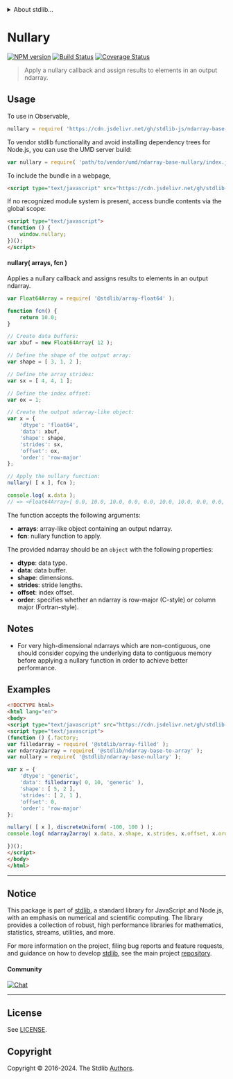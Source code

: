 <!--

@license Apache-2.0

Copyright (c) 2024 The Stdlib Authors.

Licensed under the Apache License, Version 2.0 (the "License");
you may not use this file except in compliance with the License.
You may obtain a copy of the License at

   http://www.apache.org/licenses/LICENSE-2.0

Unless required by applicable law or agreed to in writing, software
distributed under the License is distributed on an "AS IS" BASIS,
WITHOUT WARRANTIES OR CONDITIONS OF ANY KIND, either express or implied.
See the License for the specific language governing permissions and
limitations under the License.

-->


<details>
  <summary>
    About stdlib...
  </summary>
  <p>We believe in a future in which the web is a preferred environment for numerical computation. To help realize this future, we've built stdlib. stdlib is a standard library, with an emphasis on numerical and scientific computation, written in JavaScript (and C) for execution in browsers and in Node.js.</p>
  <p>The library is fully decomposable, being architected in such a way that you can swap out and mix and match APIs and functionality to cater to your exact preferences and use cases.</p>
  <p>When you use stdlib, you can be absolutely certain that you are using the most thorough, rigorous, well-written, studied, documented, tested, measured, and high-quality code out there.</p>
  <p>To join us in bringing numerical computing to the web, get started by checking us out on <a href="https://github.com/stdlib-js/stdlib">GitHub</a>, and please consider <a href="https://opencollective.com/stdlib">financially supporting stdlib</a>. We greatly appreciate your continued support!</p>
</details>

# Nullary

[![NPM version][npm-image]][npm-url] [![Build Status][test-image]][test-url] [![Coverage Status][coverage-image]][coverage-url] <!-- [![dependencies][dependencies-image]][dependencies-url] -->

> Apply a nullary callback and assign results to elements in an output ndarray.

<section class="intro">

</section>

<!-- /.intro -->



<section class="usage">

## Usage

To use in Observable,

```javascript
nullary = require( 'https://cdn.jsdelivr.net/gh/stdlib-js/ndarray-base-nullary@umd/browser.js' )
```

To vendor stdlib functionality and avoid installing dependency trees for Node.js, you can use the UMD server build:

```javascript
var nullary = require( 'path/to/vendor/umd/ndarray-base-nullary/index.js' )
```

To include the bundle in a webpage,

```html
<script type="text/javascript" src="https://cdn.jsdelivr.net/gh/stdlib-js/ndarray-base-nullary@umd/browser.js"></script>
```

If no recognized module system is present, access bundle contents via the global scope:

```html
<script type="text/javascript">
(function () {
    window.nullary;
})();
</script>
```

#### nullary( arrays, fcn )

Applies a nullary callback and assigns results to elements in an output ndarray.

<!-- eslint-disable max-len -->

```javascript
var Float64Array = require( '@stdlib/array-float64' );

function fcn() {
    return 10.0;
}

// Create data buffers:
var xbuf = new Float64Array( 12 );

// Define the shape of the output array:
var shape = [ 3, 1, 2 ];

// Define the array strides:
var sx = [ 4, 4, 1 ];

// Define the index offset:
var ox = 1;

// Create the output ndarray-like object:
var x = {
    'dtype': 'float64',
    'data': xbuf,
    'shape': shape,
    'strides': sx,
    'offset': ox,
    'order': 'row-major'
};

// Apply the nullary function:
nullary( [ x ], fcn );

console.log( x.data );
// => <Float64Array>[ 0.0, 10.0, 10.0, 0.0, 0.0, 10.0, 10.0, 0.0, 0.0, 10.0, 10.0, 0.0 ]
```

The function accepts the following arguments:

-   **arrays**: array-like object containing an output ndarray.
-   **fcn**: nullary function to apply.

The provided ndarray should be an `object` with the following properties:

-   **dtype**: data type.
-   **data**: data buffer.
-   **shape**: dimensions.
-   **strides**: stride lengths.
-   **offset**: index offset.
-   **order**: specifies whether an ndarray is row-major (C-style) or column major (Fortran-style).

</section>

<!-- /.usage -->

<section class="notes">

## Notes

-   For very high-dimensional ndarrays which are non-contiguous, one should consider copying the underlying data to contiguous memory before applying a nullary function in order to achieve better performance.

</section>

<!-- /.notes -->

<section class="examples">

## Examples

<!-- eslint no-undef: "error" -->

```html
<!DOCTYPE html>
<html lang="en">
<body>
<script type="text/javascript" src="https://cdn.jsdelivr.net/gh/stdlib-js/random-base-discrete-uniform@umd/browser.js"></script>
<script type="text/javascript">
(function () {.factory;
var filledarray = require( '@stdlib/array-filled' );
var ndarray2array = require( '@stdlib/ndarray-base-to-array' );
var nullary = require( '@stdlib/ndarray-base-nullary' );

var x = {
    'dtype': 'generic',
    'data': filledarray( 0, 10, 'generic' ),
    'shape': [ 5, 2 ],
    'strides': [ 2, 1 ],
    'offset': 0,
    'order': 'row-major'
};

nullary( [ x ], discreteUniform( -100, 100 ) );
console.log( ndarray2array( x.data, x.shape, x.strides, x.offset, x.order ) );

})();
</script>
</body>
</html>
```

</section>

<!-- /.examples -->

<!-- C interface documentation. -->



<!-- Section for related `stdlib` packages. Do not manually edit this section, as it is automatically populated. -->

<section class="related">

</section>

<!-- /.related -->


<section class="main-repo" >

* * *

## Notice

This package is part of [stdlib][stdlib], a standard library for JavaScript and Node.js, with an emphasis on numerical and scientific computing. The library provides a collection of robust, high performance libraries for mathematics, statistics, streams, utilities, and more.

For more information on the project, filing bug reports and feature requests, and guidance on how to develop [stdlib][stdlib], see the main project [repository][stdlib].

#### Community

[![Chat][chat-image]][chat-url]

---

## License

See [LICENSE][stdlib-license].


## Copyright

Copyright &copy; 2016-2024. The Stdlib [Authors][stdlib-authors].

</section>

<!-- /.stdlib -->

<!-- Section for all links. Make sure to keep an empty line after the `section` element and another before the `/section` close. -->

<section class="links">

[npm-image]: http://img.shields.io/npm/v/@stdlib/ndarray-base-nullary.svg
[npm-url]: https://npmjs.org/package/@stdlib/ndarray-base-nullary

[test-image]: https://github.com/stdlib-js/ndarray-base-nullary/actions/workflows/test.yml/badge.svg?branch=v0.3.0
[test-url]: https://github.com/stdlib-js/ndarray-base-nullary/actions/workflows/test.yml?query=branch:v0.3.0

[coverage-image]: https://img.shields.io/codecov/c/github/stdlib-js/ndarray-base-nullary/main.svg
[coverage-url]: https://codecov.io/github/stdlib-js/ndarray-base-nullary?branch=main

<!--

[dependencies-image]: https://img.shields.io/david/stdlib-js/ndarray-base-nullary.svg
[dependencies-url]: https://david-dm.org/stdlib-js/ndarray-base-nullary/main

-->

[chat-image]: https://img.shields.io/gitter/room/stdlib-js/stdlib.svg
[chat-url]: https://app.gitter.im/#/room/#stdlib-js_stdlib:gitter.im

[stdlib]: https://github.com/stdlib-js/stdlib

[stdlib-authors]: https://github.com/stdlib-js/stdlib/graphs/contributors

[umd]: https://github.com/umdjs/umd
[es-module]: https://developer.mozilla.org/en-US/docs/Web/JavaScript/Guide/Modules

[deno-url]: https://github.com/stdlib-js/ndarray-base-nullary/tree/deno
[deno-readme]: https://github.com/stdlib-js/ndarray-base-nullary/blob/deno/README.md
[umd-url]: https://github.com/stdlib-js/ndarray-base-nullary/tree/umd
[umd-readme]: https://github.com/stdlib-js/ndarray-base-nullary/blob/umd/README.md
[esm-url]: https://github.com/stdlib-js/ndarray-base-nullary/tree/esm
[esm-readme]: https://github.com/stdlib-js/ndarray-base-nullary/blob/esm/README.md
[branches-url]: https://github.com/stdlib-js/ndarray-base-nullary/blob/main/branches.md

[stdlib-license]: https://raw.githubusercontent.com/stdlib-js/ndarray-base-nullary/main/LICENSE

<!-- <related-links> -->

<!-- </related-links> -->

</section>

<!-- /.links -->
